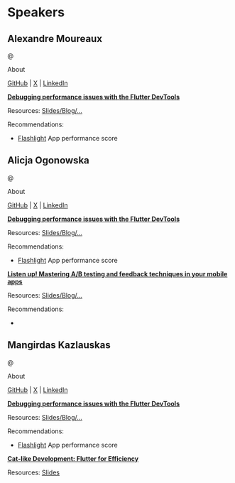 # Speakers

## Alexandre Moureaux
@ []()

About

[GitHub]() | [X]() | [LinkedIn]()


**[Debugging performance issues with the Flutter DevTools]()**

Resources: [Slides/Blog/...]()

Recommendations:
- [Flashlight](https://github.com/bamlab/flashlight) App performance score


## Alicja Ogonowska
@ []()

About

[GitHub]() | [X](AlicjaOgonowska) | [LinkedIn](alicja-ogonowska)


**[Debugging performance issues with the Flutter DevTools]()**

Resources: [Slides/Blog/...]()

Recommendations:
- [Flashlight](https://github.com/bamlab/flashlight) App performance score

**[Listen up! Mastering A/B testing and feedback techniques in your mobile apps]()**

Resources: [Slides/Blog/...]()

Recommendations:
- []() 


## Mangirdas Kazlauskas
@ []()

About

[GitHub]() | [X]() | [LinkedIn]()


**[Debugging performance issues with the Flutter DevTools]()**

Resources: [Slides/Blog/...]()

Recommendations:
- [Flashlight](https://github.com/bamlab/flashlight) App performance score

**[Cat-like Development: Flutter for Efficiency]()**

Resources: [Slides](https://kazlauskas.dev/ldd/)


